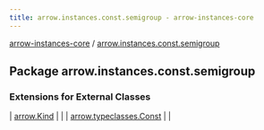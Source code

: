 ```yaml
---
title: arrow.instances.const.semigroup - arrow-instances-core
---
```


[arrow-instances-core](../index.html) / [arrow.instances.const.semigroup](./index.html)

## Package arrow.instances.const.semigroup

### Extensions for External Classes

| [arrow.Kind](arrow.-kind/index.html) |  |
| [arrow.typeclasses.Const](arrow.typeclasses.-const/index.html) |  |

